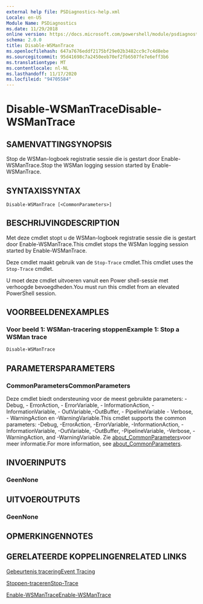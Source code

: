 ```yaml
---
external help file: PSDiagnostics-help.xml
Locale: en-US
Module Name: PSDiagnostics
ms.date: 11/29/2018
online version: https://docs.microsoft.com/powershell/module/psdiagnostics/disable-wsmantrace?view=powershell-7.2&WT.mc_id=ps-gethelp
schema: 2.0.0
title: Disable-WSManTrace
ms.openlocfilehash: 647a7676eddf2175bf29e02b3482cc9c7c4d8ebe
ms.sourcegitcommit: 95d41698c7a2450eeb70ef2fb6507fe7e6eff3b6
ms.translationtype: MT
ms.contentlocale: nl-NL
ms.lasthandoff: 11/17/2020
ms.locfileid: "94705584"
---
```

# <span data-ttu-id="9cd47-102">Disable-WSManTrace</span><span class="sxs-lookup"><span data-stu-id="9cd47-102">Disable-WSManTrace</span></span>

## <span data-ttu-id="9cd47-103">SAMENVATTING</span><span class="sxs-lookup"><span data-stu-id="9cd47-103">SYNOPSIS</span></span>
<span data-ttu-id="9cd47-104">Stop de WSMan-logboek registratie sessie die is gestart door Enable-WSManTrace.</span><span class="sxs-lookup"><span data-stu-id="9cd47-104">Stop the WSMan logging session started by Enable-WSManTrace.</span></span>

## <span data-ttu-id="9cd47-105">SYNTAXIS</span><span class="sxs-lookup"><span data-stu-id="9cd47-105">SYNTAX</span></span>

```
Disable-WSManTrace [<CommonParameters>]
```

## <span data-ttu-id="9cd47-106">BESCHRIJVING</span><span class="sxs-lookup"><span data-stu-id="9cd47-106">DESCRIPTION</span></span>
<span data-ttu-id="9cd47-107">Met deze cmdlet stopt u de WSMan-logboek registratie sessie die is gestart door Enable-WSManTrace.</span><span class="sxs-lookup"><span data-stu-id="9cd47-107">This cmdlet stops the WSMan logging session started by Enable-WSManTrace.</span></span>

<span data-ttu-id="9cd47-108">Deze cmdlet maakt gebruik van de `Stop-Trace` cmdlet.</span><span class="sxs-lookup"><span data-stu-id="9cd47-108">This cmdlet uses the `Stop-Trace` cmdlet.</span></span>

<span data-ttu-id="9cd47-109">U moet deze cmdlet uitvoeren vanuit een Power shell-sessie met verhoogde bevoegdheden.</span><span class="sxs-lookup"><span data-stu-id="9cd47-109">You must run this cmdlet from an elevated PowerShell session.</span></span>

## <span data-ttu-id="9cd47-110">VOORBEELDEN</span><span class="sxs-lookup"><span data-stu-id="9cd47-110">EXAMPLES</span></span>

### <span data-ttu-id="9cd47-111">Voor beeld 1: WSMan-tracering stoppen</span><span class="sxs-lookup"><span data-stu-id="9cd47-111">Example 1: Stop a WSMan trace</span></span>

```powershell
Disable-WSManTrace
```

## <span data-ttu-id="9cd47-112">PARAMETERS</span><span class="sxs-lookup"><span data-stu-id="9cd47-112">PARAMETERS</span></span>

### <span data-ttu-id="9cd47-113">CommonParameters</span><span class="sxs-lookup"><span data-stu-id="9cd47-113">CommonParameters</span></span>

<span data-ttu-id="9cd47-114">Deze cmdlet biedt ondersteuning voor de meest gebruikte parameters: -Debug, - ErrorAction, - ErrorVariable, - InformationAction, -InformationVariable, - OutVariable,-OutBuffer, - PipelineVariable - Verbose, - WarningAction en -WarningVariable.</span><span class="sxs-lookup"><span data-stu-id="9cd47-114">This cmdlet supports the common parameters: -Debug, -ErrorAction, -ErrorVariable, -InformationAction, -InformationVariable, -OutVariable, -OutBuffer, -PipelineVariable, -Verbose, -WarningAction, and -WarningVariable.</span></span> <span data-ttu-id="9cd47-115">Zie [about_CommonParameters](https://go.microsoft.com/fwlink/?LinkID=113216)voor meer informatie.</span><span class="sxs-lookup"><span data-stu-id="9cd47-115">For more information, see [about_CommonParameters](https://go.microsoft.com/fwlink/?LinkID=113216).</span></span>

## <span data-ttu-id="9cd47-116">INVOER</span><span class="sxs-lookup"><span data-stu-id="9cd47-116">INPUTS</span></span>

### <span data-ttu-id="9cd47-117">Geen</span><span class="sxs-lookup"><span data-stu-id="9cd47-117">None</span></span>

## <span data-ttu-id="9cd47-118">UITVOER</span><span class="sxs-lookup"><span data-stu-id="9cd47-118">OUTPUTS</span></span>

### <span data-ttu-id="9cd47-119">Geen</span><span class="sxs-lookup"><span data-stu-id="9cd47-119">None</span></span>

## <span data-ttu-id="9cd47-120">OPMERKINGEN</span><span class="sxs-lookup"><span data-stu-id="9cd47-120">NOTES</span></span>

## <span data-ttu-id="9cd47-121">GERELATEERDE KOPPELINGEN</span><span class="sxs-lookup"><span data-stu-id="9cd47-121">RELATED LINKS</span></span>

[<span data-ttu-id="9cd47-122">Gebeurtenis tracering</span><span class="sxs-lookup"><span data-stu-id="9cd47-122">Event Tracing</span></span>](/windows/desktop/ETW/event-tracing-portal)

[<span data-ttu-id="9cd47-123">Stoppen-traceren</span><span class="sxs-lookup"><span data-stu-id="9cd47-123">Stop-Trace</span></span>](stop-trace.md)

[<span data-ttu-id="9cd47-124">Enable-WSManTrace</span><span class="sxs-lookup"><span data-stu-id="9cd47-124">Enable-WSManTrace</span></span>](Enable-WSManTrace.md)


